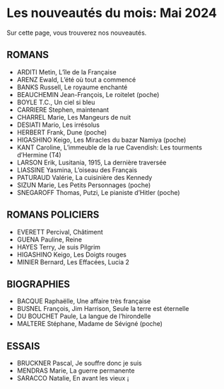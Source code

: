 # Les nouveautés du mois: Mai 2024

Sur cette page, vous trouverez nos nouveautés.

## ROMANS

-	ARDITI Metin, L’île de la Française
-	ARENZ Ewald, L’été où tout a commencé
-	BANKS Russell, Le royaume enchanté
-	BEAUCHEMIN Jean-François, Le roitelet (poche)
-	BOYLE T.C., Un ciel si bleu
-	CARRIERE Stephen, maintenant
-	CHARREL Marie, Les Mangeurs de nuit
-	DESIATI Mario, Les irrésolus
-	HERBERT Frank, Dune (poche)
-	HIGASHINO Keigo, Les Miracles du bazar Namiya (poche)
-	KANT Caroline, L’immeuble de la rue Cavendish: Les tourments d’Hermine (T4)
-	LARSON Erik, Lusitania, 1915, La dernière traversée
-	LIASSINE Yasmina, L’oiseau des Français
-	PATURAUD Valérie, La cuisinière des Kennedy
-	SIZUN Marie, Les Petits Personnages (poche)
-	SNEGAROFF Thomas, Putzi, Le pianiste d’Hitler (poche)

## ROMANS POLICIERS

-	EVERETT Percival, Châtiment
-	GUENA Pauline, Reine
-	HAYES Terry, Je suis Pilgrim
-	HIGASHINO Keigo, Les Doigts rouges
-	MINIER Bernard, Les Effacées, Lucia 2

## BIOGRAPHIES

-	BACQUE Raphaëlle, Une affaire très française
-	BUSNEL François, Jim Harrison, Seule la terre est éternelle
-	DU BOUCHET Paule, La langue de l’hirondelle
-	MALTERE Stéphane, Madame de Sévigné (poche)

## ESSAIS

-	BRUCKNER Pascal, Je souffre donc je suis
-	MENDRAS Marie, La guerre permanente
-	SARACCO Natalie, En avant les vieux ¡
